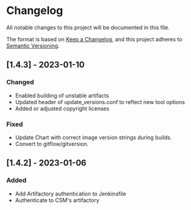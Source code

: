 # Changelog

All notable changes to this project will be documented in this file.

The format is based on [Keep a Changelog](https://keepachangelog.com/en/1.0.0/),
and this project adheres to [Semantic Versioning](https://semver.org/spec/v2.0.0.html).

## [1.4.3] - 2023-01-10
### Changed
- Enabled building of unstable artifacts
- Updated header of update_versions.conf to reflect new tool options
- Added or adjusted copyright licenses
### Fixed
- Update Chart with correct image version strings during builds.
- Convert to gitflow/gitversion.

## [1.4.2] - 2023-01-06
### Added
- Add Artifactory authentication to Jenkinsfile
- Authenticate to CSM's artifactory
